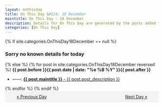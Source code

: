 ```yaml
---
layout: onthisday
title: On This Day &#124; 18 December
maintitle: On This Day — 18 December
description: Details for On This Day are generated by the posts added to the website so the content is subject to changes/updates over time.
categories: [On This Day]
---
```


{% if site.categories.OnThisDay18December == null %}
<h3>Sorry no known details for today</h3>
{% else %}
{% for post in site.categories.OnThisDay18December reversed %}
<strong>{{ post.before }}{{ post.date | date: "%e %B %Y" }}{{ post.after }}</strong>
<ul>
<li> ——: <a class="{{ post.class }}" href="{{ post.url }}"><strong>{{ post.maintitle }}</strong> - {{ post.post_description }}</a></li>
</ul>
{% endfor %}
{% endif %}

<div style="background-color: #f3f3f3; padding: 10px; border-radius: 5px; text-align: center; display: flex; justify-content: space-evenly;">
<a href="/onthisday/12/12-17">« Previous Day</a>
<span style="visibility:hidden;">[ Visit Leap Year February 29 ]</span>
<a href="/onthisday/12/12-19">Next Day »</a>
</div>
